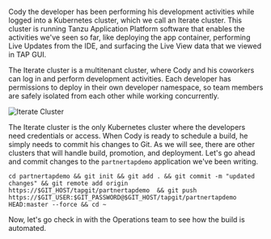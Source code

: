 Cody the developer has been performing his development activities while logged into a Kubernetes cluster, which we call an Iterate cluster. This cluster is running Tanzu Application Platform software that enables the activities we've seen so far, like deploying the app container, performing Live Updates from the IDE, and surfacing the Live View data that we viewed in TAP GUI.

The Iterate cluster is a multitenant cluster, where Cody and his coworkers can log in and perform development activities. Each developer has permissions to deploy in their own developer namespace, so team members are safely isolated from each other while working concurrently.

![Iterate Cluster](images/iterate-cluster.png)

The Iterate cluster is the only Kubernetes cluster where the developers need credentials or access. When Cody is ready to schedule a build, he simply needs to commit his changes to Git. As we will see, there are other clusters that will handle build, promotion, and deployment. Let's go ahead and commit changes to the `partnertapdemo` application we've been writing.

```execute-1 
cd partnertapdemo && git init && git add . && git commit -m "updated changes" && git remote add origin https://$GIT_HOST/tapgit/partnertapdemo  && git push https://$GIT_USER:$GIT_PASSWORD@$GIT_HOST/tapgit/partnertapdemo HEAD:master --force && cd ~
```

Now, let's go check in with the Operations team to see how the build is automated.